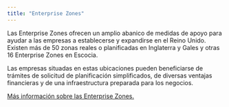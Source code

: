 ```yaml
---
title: "Enterprise Zones"
---
```


Las Enterprise Zones ofrecen un amplio abanico de medidas de apoyo para ayudar a las empresas a establecerse y expandirse en el Reino Unido. Existen más de 50 zonas reales o planificadas en Inglaterra y Gales y otras 16 Enterprise Zones en Escocia. 

Las empresas situadas en estas ubicaciones pueden beneficiarse de trámites de solicitud de planificación simplificados, de diversas ventajas financieras y de una infraestructura preparada para los negocios.
 
[Más información sobre las Enterprise Zones.](https://www.gov.uk/government/policies/local-enterprise-partnerships-leps-and-enterprise-zones)
